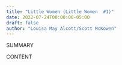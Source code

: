 ```yaml
---
title: "Little Women (Little Women  #1)"
date: 2022-07-24T00:00:00-05:00
draft: false
author: "Louisa May Alcott/Scott McKowen"
---
```


SUMMARY

<!--more-->

CONTENT
